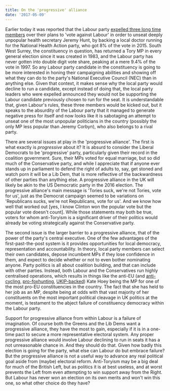```yaml
---
title: On the 'progressive' alliance
date: '2017-05-09'
---
```


Earlier today it was reported that the Labour party [expelled three long time members](https://www.theguardian.com/politics/2017/may/09/labour-expels-south-west-surrey-members-attempt-unseat-jeremy-hunt) over their plans to 'vote against Labour' in order to unseat deeply unpopular health secretary Jeremy Hunt, by backing a local doctor running for the National Health Action party, who got 8% of the vote in 2015. South West Surrey, the constituency in question, has returned a Tory MP in every general election since it was created in 1983, and the Labour party has never gotten into double digit vote share, peaking at a mere 9.4% of the vote in 1997. So any Labour party candidate in the constituency is going to be more interested in honing their campaigning abilities and showing off what they can do to the party's National Executive Council (NEC) than in anything else. Given that context, it makes sense why the local party would decline to run a candidate, except instead of doing that, the local party leaders who were expelled announced they would not be supporting the Labour candidate previously chosen to run for the seat. It is understandable that, given Labour's rules, these three members would be kicked out, but it speaks to the absurdity of the Labour party that it managed to generate negative press for itself and now looks like it is sabotaging an attempt to unseat one of the most unpopular politicians in the country (possibly the only MP less popular than Jeremy Corbyn), who also belongs to a rival party.

There are several issues at play in the 'progressive alliance'. The first is what exactly is _progressive_ about it? It is absurd to consider the Liberal Democrats to be 'progressive' party, particularly given their record in the coalition government. Sure, their MPs voted for equal marriage, but so did much of the Conservative party, and while I appreciate that if anyone ever stands up in parliament to defend the right of adults to, say, get stoned and watch porn it will be a Lib Dem, that is more reflective of the backwardness of other parties than anything else. A progressive alliance in the UK will likely be akin to the US Democratic party in the 2016 election. The progressive alliance's main message is 'Tories suck, we're not Tories, vote for us', just as the Democrat campaign seemed to be variations on 'Republicans sucks, we're not Republicans, vote for us'. And we know how well that worked out [yes, I know Clinton won the popular vote but the popular vote doesn't count]. While those statements may both be true, voters for whom anti-Toryism is a significant driver of their politics would already be voting strategically against the Conservative party.

The second issue is the larger barrier to a progressive alliance, that of the power of the party's central executive. One of the few advantages of the first-past-the-post system is it provides opportunities for local democracy, representation and accountability. In theory, local party members can select their own candidates, depose incumbent MPs if they lose confidence in them, and expect to decide whether or not to even bother nominating anyone. Party politics is all about coalition building, and that can include with other parties. Instead, both Labour and the Conservatives run highly centralised operations, which results in things like the anti-EU (and [anti-cycling](https://www.theguardian.com/environment/2013/nov/12/kate-hoey-the-mp-who-thinks-cyclists-should-be-registered-and-pay-road-tax), [pro-foxhunting](http://www.telegraph.co.uk/news/uknews/1510700/Tally-Hoey-Freedom-means-not-running-with-the-Labour-pack.html), [UKIP-backed](www.brixtonbuzz.com/2017/04/ukip-steps-aside-in-vauxhall-so-as-not-to-clash-with-brexiteer-hoey-in-general-election/)) Kate Hoey being the MP for one of the most pro-EU constituencies in the country. The fact that she has held to her job as an MP, despite being at odds with that vast majority of her constituents on the most important political cleavage in UK politics at the moment, is testament to the abject failure of constituency democracy within the Labour party.

Support for progressive alliance from within Labour is a failure of imagination. Of course both the Greens and the Lib Dems want a progressive alliance, they have the most to gain, especially if it is in a one-time pact to secure a more representative electoral system. Any proper progressive alliance would involve Labour declining to run in seats it has a not unreasonable chance in. And they should do that. Given how badly this election is going for the party, what else can Labour do but embrace failure? But the progressive alliance is not a useful way to advance any real political goal aside from (maybe) electoral reform. Anti-Toryism may be a big deal for much of the British Left, but as politics it is at best useless, and at worst prevents the Left from even attempting to win support away from the Right. But Labour has never won an election on its own merits and won't win this one, so what other choice do they have?
